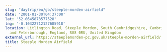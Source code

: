 ```yaml
---
slug: "daytrip/eu/gb/steeple-morden-airfield"
date: '2001-01-30T04:37:00'
lat: '52.0645873577528'
lng: '-0.10322712127685918'
location: Litlington Road, Steeple Morden, South Cambridgeshire, Cambridgeshire, Cambridgeshire
  and Peterborough, England, SG8 0RU, United Kingdom
external_url: https://steeplemorden-pc.gov.uk/steeple-morden-airfield/
title: Steeple Morden Airfield
---
```



